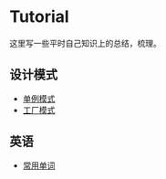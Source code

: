 # Tutorial
这里写一些平时自己知识上的总结，梳理。



## 设计模式

* [单例模式](design_pattern/singleton_pattern.md)
* [工厂模式](design_pattern/factory_pattern.md)





## 英语

- [常用单词](english/english.md)

